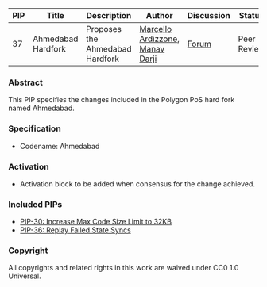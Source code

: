 | PIP | Title          | Description                | Author                        | Discussion                                                                  | Status      | Type                                     | Date                  |
|-----|----------------|----------------------------|-------------------------------|-----------------------------------------------------------------------------|-------------|------------------------------------------|-----------------------|
| 37  |Ahmedabad Hardfork| Proposes the Ahmedabad Hardfork | [Marcello Ardizzone](https://github.com/marcello33), [Manav Darji](https://github.com/manav2401)| [Forum](https://forum.polygon.technology/t/pip-37-ahmedabad-hardfork/13885) | Peer Review | Core | 2024-30-4

### Abstract

This PIP specifies the changes included in the Polygon PoS hard fork named Ahmedabad.

### Specification

- Codename: Ahmedabad

### Activation

- Activation block to be added when consensus for the change achieved.

### Included PIPs

  *   [PIP-30: Increase Max Code Size Limit to 32KB](https://github.com/maticnetwork/Polygon-Improvement-Proposals/blob/main/PIPs/PIP-30.md)
  *   [PIP-36: Replay Failed State Syncs](https://github.com/maticnetwork/Polygon-Improvement-Proposals/blob/main/PIPs/PIP-36.md)

### Copyright

All copyrights and related rights in this work are waived under CC0 1.0 Universal.
